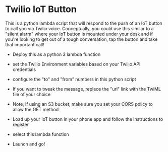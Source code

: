 # Twilio IoT Button

This is a python lambda script that will respond to the push of an IoT button to call you via Twilio voice.
Conceptually, you could use this similar to a "silent alarm" where your IoT button is mounted under your desk and if you're looking to get out of a tough conversation, tap the button and take that important call!

* Deploy this as a python 3 lambda function

* set the Twilio Environment variables based on your Twilio API credentials

* configure the "to" and "from" numbers in this python script

* If you want to tweak the message, replace the "url" link with the TwiML file of your choice

 * Note, if using an S3 bucket, make sure you set your CORS policy to allow the GET method

* Load up your IoT button in your phone app and follow the instructions to register

* select this lambda function

* Launch and go!

